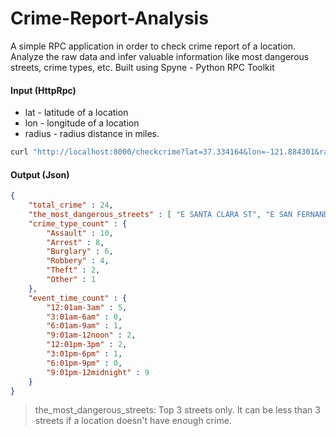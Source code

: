# Crime-Report-Analysis

A simple RPC application in order to check crime report of a location. Analyze the raw data and infer valuable information like most dangerous streets, crime types, etc.
Built using Spyne - Python RPC Toolkit

#### Input (HttpRpc)

* lat - latitude of a location
* lon - longitude of a location
* radius - radius distance in miles.


```sh
curl "http://localhost:8000/checkcrime?lat=37.334164&lon=-121.884301&radius=0.02"
```

#### Output (Json)

```json
{
    "total_crime" : 24,
    "the_most_dangerous_streets" : [ "E SANTA CLARA ST", "E SAN FERNANDO ST" , "N 11TH ST" ],
    "crime_type_count" : {
        "Assault" : 10,
        "Arrest" : 8,
        "Burglary" : 6,
        "Robbery" : 4,
        "Theft" : 2,
        "Other" : 1
    },
    "event_time_count" : {
        "12:01am-3am" : 5,
        "3:01am-6am" : 0,
        "6:01am-9am" : 1,
        "9:01am-12noon" : 2,
        "12:01pm-3pm" : 2,
        "3:01pm-6pm" : 1,
        "6:01pm-9pm" : 0,
        "9:01pm-12midnight" : 9
    } 
}
```

> the_most_dangerous_streets: Top 3 streets only. It can be less than 3 streets if a location doesn't have enough crime.
